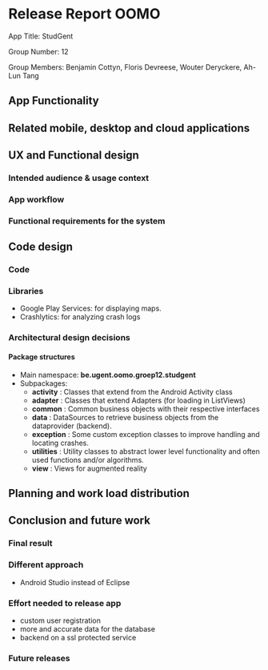
# Release Report OOMO

App Title: StudGent

Group Number: 12

Group Members: Benjamin Cottyn, Floris Devreese, Wouter Deryckere, Ah-Lun Tang

## App Functionality



## Related mobile, desktop and cloud applications 



## UX and Functional design 

### Intended audience & usage context

### App workflow

### Functional requirements for the system

## Code design

### Code

### Libraries

* Google Play Services: for displaying maps.
* Crashlytics: for analyzing crash logs

### Architectural design decisions

#### Package structures

* Main namespace: **be.ugent.oomo.groep12.studgent**
* Subpackages:
    * **activity** : Classes that extend from the Android Activity class
    * **adapter** : Classes that extend Adapters (for loading in ListViews)
    * **common** : Common business objects with their respective interfaces
    * **data** : DataSources to retrieve business objects from the dataprovider (backend).
    * **exception** : Some custom exception classes to improve handling and locating crashes.
    * **utilities** : Utility classes to abstract lower level functionality and often used functions and/or algorithms.
    * **view** : Views for augmented reality



## Planning and work load distribution



## Conclusion and future work

### Final result



### Different approach

* Android Studio instead of Eclipse

### Effort needed to release app

* custom user registration
* more and accurate data for the database
* backend on a ssl protected service

### Future releases


